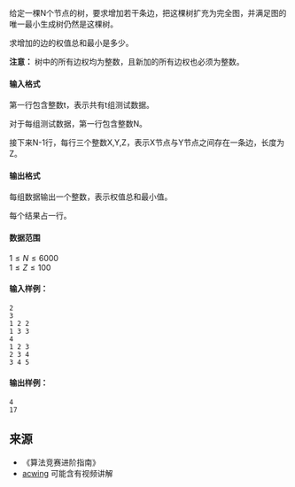 给定一棵N个节点的树，要求增加若干条边，把这棵树扩充为完全图，并满足图的唯一最小生成树仍然是这棵树。

求增加的边的权值总和最小是多少。

**注意：** 树中的所有边权均为整数，且新加的所有边权也必须为整数。

#### 输入格式

第一行包含整数t，表示共有t组测试数据。

对于每组测试数据，第一行包含整数N。

接下来N-1行，每行三个整数X,Y,Z，表示X节点与Y节点之间存在一条边，长度为Z。

#### 输出格式

每组数据输出一个整数，表示权值总和最小值。

每个结果占一行。

#### 数据范围

$1 \le N \le 6000$  
$1 \le Z \le 100$

#### 输入样例：

```
2
3
1 2 2
1 3 3
4
1 2 3
2 3 4
3 4 5 
```

#### 输出样例：

```
4
17 
```

## 来源 
- 《算法竞赛进阶指南》
- [acwing](https://www.acwing.com/problem/content/348/) 可能含有视频讲解